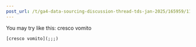 ```yaml
---
post_url: /t/ga4-data-sourcing-discussion-thread-tds-jan-2025/165959/117
---
```

You may try like this: cresco vomito

```
[cresco vomito](;;;)

```